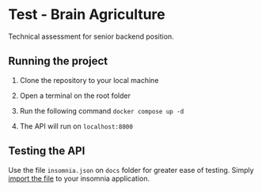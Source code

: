 # Test - Brain Agriculture

Technical assessment for senior backend position.

## Running the project

1. Clone the repository to your local machine

2. Open a terminal on the root folder

3. Run the following command
```docker compose up -d```

4. The API will run on `localhost:8000`

## Testing the API

Use the file `insomnia.json` on `docs` folder for greater ease of testing. 
Simply [import the file](https://docs.insomnia.rest/insomnia/import-export-data#import-data) to your insomnia application.
